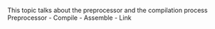 This topic talks about the preprocessor and the compilation process
Preprocessor - Compile - Assemble - Link
